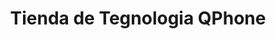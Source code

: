 ---
title: "Tienda de Tegnologia QPhone"
url: /biblian/tienda-de-tegnologia-qphone/
shop: tienda rural
---